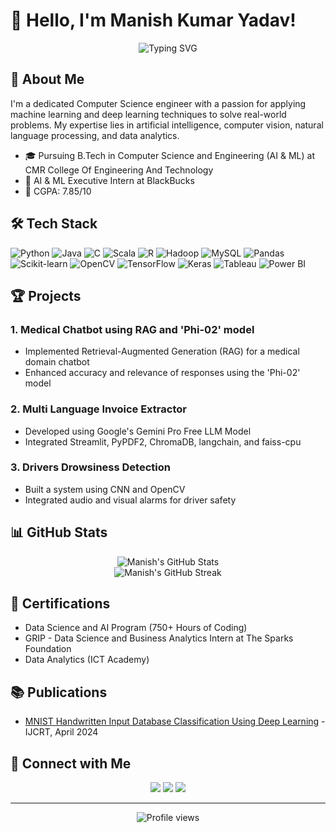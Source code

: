# 👋 Hello, I'm Manish Kumar Yadav! 

<div align="center">
  <img src="https://readme-typing-svg.herokuapp.com?font=Fira+Code&pause=1000&color=3BAFF7&center=true&vCenter=true&width=435&lines=Data+Scientist+%7C+Data+Analyst;AI+%26+ML+Enthusiast;Computer+Science+Engineer" alt="Typing SVG" />
</div>

## 🚀 About Me

I'm a dedicated Computer Science engineer with a passion for applying machine learning and deep learning techniques to solve real-world problems. My expertise lies in artificial intelligence, computer vision, natural language processing, and data analytics.

- 🎓 Pursuing B.Tech in Computer Science and Engineering (AI & ML) at CMR College Of Engineering And Technology
- 💼 AI & ML Executive Intern at BlackBucks
- 🌟 CGPA: 7.85/10

## 🛠️ Tech Stack

![Python](https://img.shields.io/badge/-Python-3776AB?style=flat-square&logo=python&logoColor=white)
![Java](https://img.shields.io/badge/-Java-007396?style=flat-square&logo=java&logoColor=white)
![C](https://img.shields.io/badge/-C-A8B9CC?style=flat-square&logo=c&logoColor=white)
![Scala](https://img.shields.io/badge/-Scala-DC322F?style=flat-square&logo=scala&logoColor=white)
![R](https://img.shields.io/badge/-R-276DC3?style=flat-square&logo=r&logoColor=white)
![Hadoop](https://img.shields.io/badge/-Hadoop-66CCFF?style=flat-square&logo=apache-hadoop&logoColor=black)
![MySQL](https://img.shields.io/badge/-MySQL-4479A1?style=flat-square&logo=mysql&logoColor=white)
![Pandas](https://img.shields.io/badge/-Pandas-150458?style=flat-square&logo=pandas&logoColor=white)
![Scikit-learn](https://img.shields.io/badge/-Scikit_Learn-F7931E?style=flat-square&logo=scikit-learn&logoColor=white)
![OpenCV](https://img.shields.io/badge/-OpenCV-5C3EE8?style=flat-square&logo=opencv&logoColor=white)
![TensorFlow](https://img.shields.io/badge/-TensorFlow-FF6F00?style=flat-square&logo=tensorflow&logoColor=white)
![Keras](https://img.shields.io/badge/-Keras-D00000?style=flat-square&logo=keras&logoColor=white)
![Tableau](https://img.shields.io/badge/-Tableau-E97627?style=flat-square&logo=tableau&logoColor=white)
![Power BI](https://img.shields.io/badge/-Power_BI-F2C811?style=flat-square&logo=power-bi&logoColor=black)

## 🏆 Projects

### 1. Medical Chatbot using RAG and 'Phi-02' model
- Implemented Retrieval-Augmented Generation (RAG) for a medical domain chatbot
- Enhanced accuracy and relevance of responses using the 'Phi-02' model

### 2. Multi Language Invoice Extractor
- Developed using Google's Gemini Pro Free LLM Model
- Integrated Streamlit, PyPDF2, ChromaDB, langchain, and faiss-cpu

### 3. Drivers Drowsiness Detection
- Built a system using CNN and OpenCV
- Integrated audio and visual alarms for driver safety

## 📊 GitHub Stats

<div align="center">
  <img src="https://github-readme-stats.vercel.app/api?username=manishk002&show_icons=true&theme=radical" alt="Manish's GitHub Stats" />
</div>

<div align="center">
  <img src="https://github-readme-streak-stats.herokuapp.com/?user=manishk002&theme=dark" alt="Manish's GitHub Streak" />
</div>

## 📜 Certifications

- Data Science and AI Program (750+ Hours of Coding)
- GRIP - Data Science and Business Analytics Intern at The Sparks Foundation
- Data Analytics (ICT Academy)

## 📚 Publications

- [MNIST Handwritten Input Database Classification Using Deep Learning](https://www.ijcrt.org/papers/IJCRT2404494.pdf) - IJCRT, April 2024

## 🤝 Connect with Me

<p align="center">
  <a href="https://www.linkedin.com/manishk002"><img src="https://img.shields.io/badge/-Manish_Kumar_Yadav-0077B5?style=flat-square&logo=Linkedin&logoColor=white"/></a>
  <a href="mailto:manishky1412@gmail.com"><img src="https://img.shields.io/badge/-manishky1412@gmail.com-D14836?style=flat-square&logo=Gmail&logoColor=white"/></a>
  <a href="https://github.com/manishk002"><img src="https://img.shields.io/badge/-manishk002-181717?style=flat-square&logo=GitHub&logoColor=white"/></a>
</p>

---

<p align="center">
  <img src="https://komarev.com/ghpvc/?username=manishk002&color=blueviolet&style=flat-square&label=Profile+Views" alt="Profile views" />
</p>

